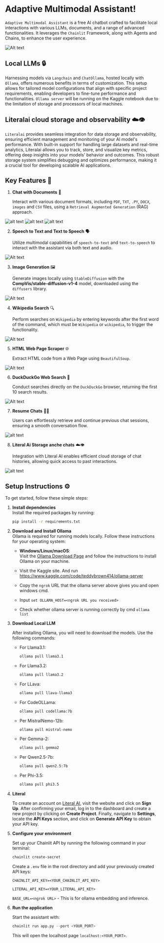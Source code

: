 
# Adaptive Multimodal Assistant!

`Adaptive Multimodal Assistant` is a free AI chatbot crafted to facilitate local interactions with various LLMs, documents, and a range of advanced functionalities. It leverages the `Chainlit` Framework, along with Agents and Chains, to enhance the user experience.

![Alt text](test_files_demo/chat_profiles_llm.png)

## Local LLMs 🔒

Harnessing models via `Langchain` and `ChatOllama`, hosted locally with `Ollama`, offers numerous benefits in terms of customization. This setup allows for tailored model configurations that align with specific project requirements, enabling developers to fine-tune performance and functionalities.
`Ollama server` will be running on the Kaggle notebook due to the limitation of storage and processors of local machines.

## Literalai cloud storage and observability ☁️👁️

`Literalai` provides seamless integration for data storage and observability, ensuring efficient management and monitoring of your AI model's performance. With built-in support for handling large datasets and real-time analytics, Literalai allows you to track, store, and visualize key metrics, offering deep insights into your models' behavior and outcomes. This robust storage system simplifies debugging and optimizes performance, making it a crucial tool for developing scalable AI applications.

## Key Features 🌟

1. **Chat with Documents** 📄  

   Interact with various document formats, including `PDF`, `TXT`, `.PY`, `DOCX`, `images` and `CSV` files, using a `Retrieval Augmented Generation` (RAG) approach.

![alt text](test_files_demo/chat_pdf.png)
![alt text](test_files_demo/chat_image.png)
![alt text](test_files_demo/chat_csv.png)


2. **Speech to Text and Text to Speech** 🗣️  
   
   Utilize multimodal capabilities of `speech-to-text` and `text-to-speech` to interact with the assistant via both text and audio.

![Alt text](test_files_demo/voice_chat.png)

3. **Image Generation** 🖼️  
   
   Generate images locally using `StableDiffusion` with the **CompVis/stable-diffusion-v1-4** model, downloaded using the `diffusers` library.

![Alt text](test_files_demo/image_generation.png)

4. **Wikipedia Search** 🔍  
   
   Perform searches on `Wikipedia` by entering keywords after the first word of the command, which must be `Wikipedia` or `wikipedia`, to trigger the functionality.

![Alt text](test_files_demo/wikipedia_search.png)

5. **HTML Web Page Scraper** 🌐  
   
   Extract HTML code from a Web Page using `BeautifulSoup`.

![Alt text](test_files_demo/html_web_page_scraper.png)

6. **DuckDuckGo Web  Search** 🔎  
   
   Conduct searches directly on the `DuckDuckGo` browser, returning the first 10 search results.

![Alt text](test_files_demo/duckduckgo_web_search.png)

7. **Resume Chats** 💬🔄
   
   Users can effortlessly retrieve and continue previous chat sessions, ensuring a smooth conversation flow.

![alt text](test_files_demo/resume_chat.png)

8. **Literal Ai Storage anche chats** ☁️👁️
   
   Integration with Literal AI enables efficient cloud storage of chat histories, allowing quick access to past interactions.

![alt text](test_files_demo/literalai.png)
   
## Setup Instructions ⚙️

To get started, follow these simple steps:

1. **Install dependencies**  
   Install the required packages by running:  
   ```bash 
   pip install -r requirements.txt
   ```
3. **Download and Install Ollama**  
   Ollama is required for running models locally. Follow these instructions for your operating system:

   - **Windows/Linux/macOS**:  
   Visit the [Ollama Download Page](https://ollama.com/download) and follow the instructions to install Ollama on your machine.

   - Visit the Kaggle site. And run https://www.kaggle.com/code/teddybrown414/ollama-server
   - Copy the `ngrok` URL that the ollama server above gives you and open windows cmd.
   - Input `set OLLAMA_HOST=<ngrok URL you received>`
   - Check whether ollama server is running correctly by cmd `ollama list`

4. **Download Local LLM**  
   
   After installing Ollama, you will need to download the models. Use the following commands:

   - For Llama3.1:  
     ```bash 
     ollama pull llama3.1

   - For Llama3.2:  
     ```bash
     ollama pull llama3.2

   - For LLava:  
     ```bash
     ollama pull llava-llama3

   - For CodeOLLama:  
     ```bash
     ollama pull codellama:7b

   - Per MistralNemo-12b:  
     ```bash
     ollama pull mistral-nemo

   - Per Gemma-2:  
     ```bash
     ollama pull gemma2

   - Per Qwen2.5-7b:  
     ```bash
     ollama pull qwen2.5:7b

   - Per Phi-3.5:  
     ```bash
     ollama pull phi3.5

5. **Literal**

   To create an account on [Literal AI](https://literalai.com/), visit the website and click on **Sign Up**. After confirming your email, log in to the dashboard and create a new project by clicking on **Create Project**. Finally, navigate to **Settings**, locate the **API Keys** section, and click on **Generate API Key** to obtain your API key.


6. **Configure your environment**   
   
   Set up your Chainlit API by running the following command in your terminal:  
   ```bash
   chainlit create-secret
   ```

   Create a `.env` file in the root directory and add your previously created API keys:  
   
   `CHAINLIT_API_KEY=<YOUR_CHAINLIT_API_KEY>` 

   `LITERAL_API_KEY=<YOUR_LITERAL_API_KEY>`
   
   `BASE_URL=<ngrok URL>` - This is for ollama embedding and inference.

7.  **Run the application**  
    
      Start the assistant with:  

      ```python
      chainlit run app.py --port <YOUR_PORT>
      ```
      This will open the localhost page `localhost:<YOUR_PORT>`.
